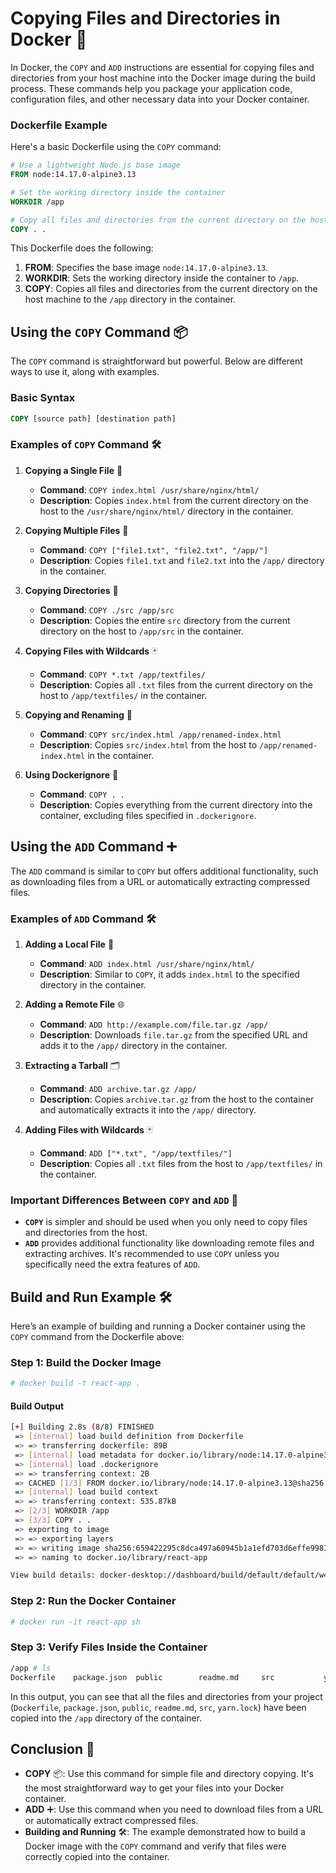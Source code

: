 # Copying Files and Directories in Docker 🐳
In Docker, the `COPY` and `ADD` instructions are essential for copying files and directories from your host machine into the Docker image during the build process. These commands help you package your application code, configuration files, and other necessary data into your Docker container.

### Dockerfile Example

Here's a basic Dockerfile using the `COPY` command:

```Dockerfile
# Use a lightweight Node.js base image
FROM node:14.17.0-alpine3.13

# Set the working directory inside the container
WORKDIR /app

# Copy all files and directories from the current directory on the host to /app in the container
COPY . .
```

This Dockerfile does the following:
1. **FROM**: Specifies the base image `node:14.17.0-alpine3.13`.
2. **WORKDIR**: Sets the working directory inside the container to `/app`.
3. **COPY**: Copies all files and directories from the current directory on the host machine to the `/app` directory in the container.

## Using the `COPY` Command 📦

The `COPY` command is straightforward but powerful. Below are different ways to use it, along with examples.

### Basic Syntax

```Dockerfile
COPY [source path] [destination path]
```

### Examples of `COPY` Command 🛠️

1. **Copying a Single File** 📄
   - **Command**: `COPY index.html /usr/share/nginx/html/`
   - **Description**: Copies `index.html` from the current directory on the host to the `/usr/share/nginx/html/` directory in the container.

2. **Copying Multiple Files** 📂
   - **Command**: `COPY ["file1.txt", "file2.txt", "/app/"]`
   - **Description**: Copies `file1.txt` and `file2.txt` into the `/app/` directory in the container.

3. **Copying Directories** 📁
   - **Command**: `COPY ./src /app/src`
   - **Description**: Copies the entire `src` directory from the current directory on the host to `/app/src` in the container.

4. **Copying Files with Wildcards** 🃏
   - **Command**: `COPY *.txt /app/textfiles/`
   - **Description**: Copies all `.txt` files from the current directory on the host to `/app/textfiles/` in the container.

5. **Copying and Renaming** 📝
   - **Command**: `COPY src/index.html /app/renamed-index.html`
   - **Description**: Copies `src/index.html` from the host to `/app/renamed-index.html` in the container.

6. **Using Dockerignore** 🚫
   - **Command**: `COPY . .`
   - **Description**: Copies everything from the current directory into the container, excluding files specified in `.dockerignore`.

## Using the `ADD` Command ➕

The `ADD` command is similar to `COPY` but offers additional functionality, such as downloading files from a URL or automatically extracting compressed files.

### Examples of `ADD` Command 🛠️

1. **Adding a Local File** 📄
   - **Command**: `ADD index.html /usr/share/nginx/html/`
   - **Description**: Similar to `COPY`, it adds `index.html` to the specified directory in the container.

2. **Adding a Remote File** 🌐
   - **Command**: `ADD http://example.com/file.tar.gz /app/`
   - **Description**: Downloads `file.tar.gz` from the specified URL and adds it to the `/app/` directory in the container.

3. **Extracting a Tarball** 🗂️
   - **Command**: `ADD archive.tar.gz /app/`
   - **Description**: Copies `archive.tar.gz` from the host to the container and automatically extracts it into the `/app/` directory.

4. **Adding Files with Wildcards** 🃏
   - **Command**: `ADD ["*.txt", "/app/textfiles/"]`
   - **Description**: Copies all `.txt` files from the host to `/app/textfiles/` in the container.

### Important Differences Between `COPY` and `ADD` 🔄

- **`COPY`** is simpler and should be used when you only need to copy files and directories from the host.
- **`ADD`** provides additional functionality like downloading remote files and extracting archives. It's recommended to use `COPY` unless you specifically need the extra features of `ADD`.

## Build and Run Example 🛠️

Here’s an example of building and running a Docker container using the `COPY` command from the Dockerfile above:

### Step 1: Build the Docker Image

```bash
# docker build -t react-app .
```

#### Build Output

```bash
[+] Building 2.8s (8/8) FINISHED
 => [internal] load build definition from Dockerfile                                                                               0.1s
 => => transferring dockerfile: 89B                                                                                                0.0s
 => [internal] load metadata for docker.io/library/node:14.17.0-alpine3.13                                                         2.3s
 => [internal] load .dockerignore                                                                                                  0.1s
 => => transferring context: 2B                                                                                                    0.0s
 => CACHED [1/3] FROM docker.io/library/node:14.17.0-alpine3.13@sha256:782e891986f16cc661bfe928d0d163d4d0e6cf5cc05453dff2093c015f  0.0s
 => [internal] load build context                                                                                                  0.1s
 => => transferring context: 535.87kB                                                                                              0.1s
 => [2/3] WORKDIR /app                                                                                                             0.1s
 => [3/3] COPY . .                                                                                                                 0.1s
 => exporting to image                                                                                                             0.1s
 => => exporting layers                                                                                                            0.0s
 => => writing image sha256:659422295c8dca497a60945b1a1efd703d6effe9983597ccd1455ca5086a797d                                       0.0s
 => => naming to docker.io/library/react-app                                                                                       0.0s

View build details: docker-desktop://dashboard/build/default/default/w48kmb8wrejfoobrnjd8apygn
```

### Step 2: Run the Docker Container

```bash
# docker run -it react-app sh
```

### Step 3: Verify Files Inside the Container

```bash
/app # ls
Dockerfile    package.json  public        readme.md     src           yarn.lock
```

In this output, you can see that all the files and directories from your project (`Dockerfile`, `package.json`, `public`, `readme.md`, `src`, `yarn.lock`) have been copied into the `/app` directory of the container.

## Conclusion 🎯

- **COPY** 📦: Use this command for simple file and directory copying. It's the most straightforward way to get your files into your Docker container.
- **ADD** ➕: Use this command when you need to download files from a URL or automatically extract compressed files.
- **Building and Running** 🛠️: The example demonstrated how to build a Docker image with the `COPY` command and verify that files were correctly copied into the container.
